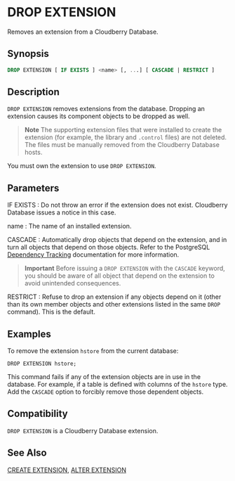 # DROP EXTENSION

Removes an extension from a Cloudberry Database.

## Synopsis

```sql
DROP EXTENSION [ IF EXISTS ] <name> [, ...] [ CASCADE | RESTRICT ]
```

## Description

`DROP EXTENSION` removes extensions from the database. Dropping an extension causes its component objects to be dropped as well.

> **Note** The supporting extension files that were installed to create the extension (for example, the library and `.control` files) are not deleted. The files must be manually removed from the Cloudberry Database hosts.

You must own the extension to use `DROP EXTENSION`.

## Parameters

IF EXISTS
:   Do not throw an error if the extension does not exist. Cloudberry Database issues a notice in this case.

name
:   The name of an installed extension.

CASCADE
:   Automatically drop objects that depend on the extension, and in turn all objects that depend on those objects. Refer to the PostgreSQL [Dependency Tracking](https://www.postgresql.org/docs/12/ddl-depend.html) documentation for more information.
> **Important** Before issuing a `DROP EXTENSION` with the `CASCADE` keyword, you should be aware of all object that depend on the extension to avoid unintended consequences.

RESTRICT
:   Refuse to drop an extension if any objects depend on it (other than its own member objects and other extensions listed in the same `DROP` command). This is the default.

## Examples

To remove the extension `hstore` from the current database:

```
DROP EXTENSION hstore;
```

This command fails if any of the extension objects are in use in the database. For example, if a table is defined with columns of the `hstore` type. Add the `CASCADE` option to forcibly remove those dependent objects.

## Compatibility

`DROP EXTENSION` is a Cloudberry Database extension.

## See Also

[CREATE EXTENSION](/docs/sql-statements/sql-statement-create-extension.md), [ALTER EXTENSION](/docs/sql-statements/sql-statement-alter-extension.md)




